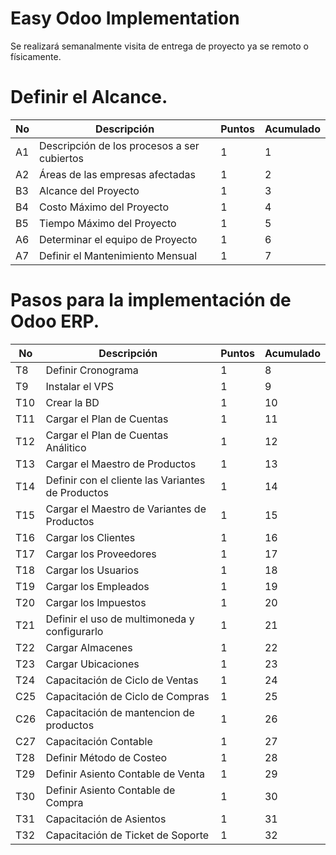 
# Easy Odoo Implementation
Se realizará semanalmente visita de entrega de proyecto ya se remoto o físicamente.

# Definir el Alcance.
No | Descripción | Puntos | Acumulado
--- | --- | --- | ---
A1 | Descripción de los procesos a ser cubiertos | 1 | 1 |
A2 | Áreas de las empresas afectadas | 1 | 2 |
B3 | Alcance del Proyecto  | 1 | 3 |
B4 | Costo Máximo del Proyecto | 1 | 4 |
B5 | Tiempo Máximo del Proyecto | 1 | 5 |
A6 | Determinar el equipo de Proyecto | 1 | 6 |
A7 | Definir el Mantenimiento Mensual | 1 | 7 |

# Pasos para la implementación de Odoo ERP.

No | Descripción | Puntos | Acumulado
--- | --- | --- | ---
T8 | Definir Cronograma | 1 | 8 |
T9 | Instalar el VPS | 1 | 9 |
T10 | Crear la BD | 1 | 10 |
T11 | Cargar el Plan de Cuentas | 1 | 11 |
T12 | Cargar el Plan de Cuentas Análitico | 1 | 12 |
T13 | Cargar el Maestro de Productos | 1 | 13 |
T14 | Definir con el cliente las Variantes de Productos | 1 | 14 |
T15 | Cargar el Maestro de Variantes de Productos | 1 | 15 |
T16 | Cargar los Clientes | 1 | 16 |
T17 | Cargar los Proveedores | 1 | 17 |
T18 | Cargar los Usuarios | 1 | 18 |
T19 | Cargar los Empleados | 1 | 19 |
T20 | Cargar los Impuestos | 1 | 20 |
T21 | Definir el uso de multimoneda y configurarlo | 1 | 21 |
T22 | Cargar Almacenes | 1 | 22 |
T23 | Cargar Ubicaciones | 1 | 23 |
T24 | Capacitación de Ciclo de Ventas| 1 | 24 |
C25 | Capacitación de Ciclo de Compras| 1 | 25 |
C26 | Capacitación de mantencion de productos| 1 | 26 |
C27 | Capacitación Contable | 1 | 27 |
T28 | Definir Método de Costeo | 1 | 28 |
T29 | Definir Asiento Contable de Venta | 1 | 29 |
T30 | Definir Asiento Contable de Compra | 1 | 30 |
T31 | Capacitación de Asientos | 1 | 31 |
T32 | Capacitación de Ticket de Soporte | 1 | 32 |
